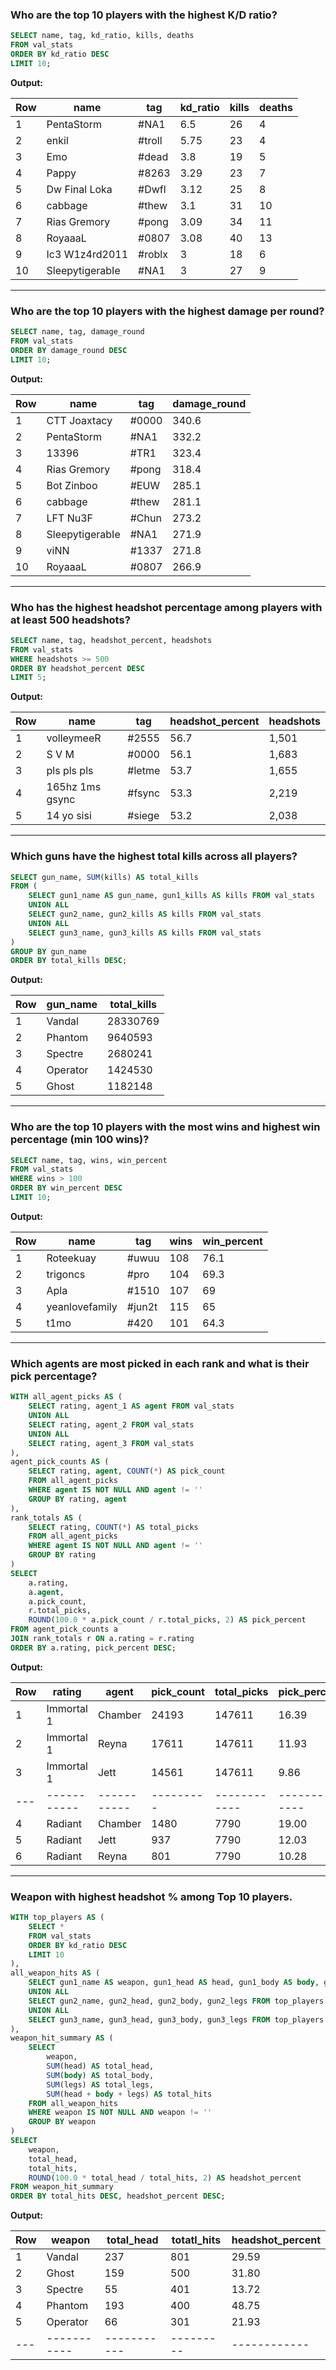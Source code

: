 ### Who are the top 10 players with the highest K/D ratio?

```sql
SELECT name, tag, kd_ratio, kills, deaths
FROM val_stats
ORDER BY kd_ratio DESC
LIMIT 10;
```

**Output:**

| Row | name           | tag     | kd_ratio | kills  | deaths |
|-----|----------------|---------|----------|--------|--------|
| 1   | PentaStorm     | #NA1    | 6.5      | 26     | 4      |
| 2   | enkil          | #troll  | 5.75     | 23     | 4      |
| 3   | Emo            | #dead   | 3.8      | 19     | 5      |
| 4   | Pappy          | #8263   | 3.29     | 23     | 7      |
| 5   | Dw Final Loka  | #Dwfl   | 3.12     | 25     | 8      |
| 6   | cabbage        | #thew   | 3.1      | 31     | 10     |
| 7   | Rias Gremory   | #pong   | 3.09     | 34     | 11     |
| 8   | RoyaaaL        | #0807   | 3.08     | 40     | 13     |
| 9   | Ic3 W1z4rd2011 | #roblx  | 3        | 18     | 6      |
| 10  | SleepytigerabIe| #NA1    | 3        | 27     | 9      |

---

### Who are the top 10 players with the highest damage per round?

```sql
SELECT name, tag, damage_round
FROM val_stats
ORDER BY damage_round DESC
LIMIT 10;
```

**Output:**

| Row | name            | tag     | damage_round |
|-----|-----------------|---------|---------------|
| 1   | CTT Joaxtacy    | #0000   | 340.6         |
| 2   | PentaStorm      | #NA1    | 332.2         |
| 3   | 13396           | #TR1    | 323.4         |
| 4   | Rias Gremory    | #pong   | 318.4         |
| 5   | Bot Zinboo      | #EUW    | 285.1         |
| 6   | cabbage         | #thew   | 281.1         |
| 7   | LFT Nu3F        | #Chun   | 273.2         |
| 8   | SleepytigerabIe | #NA1    | 271.9         |
| 9   | viNN            | #1337   | 271.8         |
| 10  | RoyaaaL         | #0807   | 266.9         |

---

### Who has the highest headshot percentage among players with at least 500 headshots?

```sql
SELECT name, tag, headshot_percent, headshots
FROM val_stats
WHERE headshots >= 500
ORDER BY headshot_percent DESC
LIMIT 5;
```

**Output:**

| Row | name           | tag     | headshot_percent | headshots |
|-----|----------------|---------|------------------|-----------|
| 1   | volleymeeR     | #2555   | 56.7             | 1,501     |
| 2   | S V M          | #0000   | 56.1             | 1,683     |
| 3   | pls pls pls    | #letme  | 53.7             | 1,655     |
| 4   | 165hz 1ms gsync| #fsync  | 53.3             | 2,219     |
| 5   | 14 yo sisi     | #siege  | 53.2             | 2,038     |

---

### Which guns have the highest total kills across all players?

```sql
SELECT gun_name, SUM(kills) AS total_kills
FROM (
    SELECT gun1_name AS gun_name, gun1_kills AS kills FROM val_stats
    UNION ALL
    SELECT gun2_name, gun2_kills AS kills FROM val_stats
    UNION ALL
    SELECT gun3_name, gun3_kills AS kills FROM val_stats
)
GROUP BY gun_name
ORDER BY total_kills DESC;
```

**Output:**

| Row | gun_name  | total_kills |
|-----|-----------|-------------|
| 1   | Vandal    | 28330769    |
| 2   | Phantom   | 9640593     |
| 3   | Spectre   | 2680241     |
| 4   | Operator  | 1424530     |
| 5   | Ghost     | 1182148     |

---

### Who are the top 10 players with the most wins and highest win percentage (min 100 wins)?

```sql
SELECT name, tag, wins, win_percent
FROM val_stats
WHERE wins > 100
ORDER BY win_percent DESC
LIMIT 10;
```

**Output:**

| Row | name          | tag    | wins | win_percent |
|-----|---------------|--------|------|-------------|
| 1   | Roteekuay     | #uwuu  | 108  | 76.1        |
| 2   | trigoncs      | #pro   | 104  | 69.3        |
| 3   | Apla          | #1510  | 107  | 69          |
| 4   | yeanlovefamily| #jun2t | 115  | 65          |
| 5   | t1mo          | #420   | 101  | 64.3        |

---

### Which agents are most picked in each rank and what is their pick percentage?

```sql
WITH all_agent_picks AS (
    SELECT rating, agent_1 AS agent FROM val_stats
    UNION ALL
    SELECT rating, agent_2 FROM val_stats
    UNION ALL
    SELECT rating, agent_3 FROM val_stats
),
agent_pick_counts AS (
    SELECT rating, agent, COUNT(*) AS pick_count
    FROM all_agent_picks
    WHERE agent IS NOT NULL AND agent != ''
    GROUP BY rating, agent
),
rank_totals AS (
    SELECT rating, COUNT(*) AS total_picks
    FROM all_agent_picks
    WHERE agent IS NOT NULL AND agent != ''
    GROUP BY rating
)
SELECT 
    a.rating,
    a.agent,
    a.pick_count,
    r.total_picks,
    ROUND(100.0 * a.pick_count / r.total_picks, 2) AS pick_percent
FROM agent_pick_counts a
JOIN rank_totals r ON a.rating = r.rating
ORDER BY a.rating, pick_percent DESC;
```

**Output:**

| Row | rating      | agent   | pick_count | total_picks | pick_percent |
|-----|-------------|---------|------------|-------------|--------------|
| 1   | Immortal 1  | Chamber | 24193      | 147611      | 16.39        |
| 2   | Immortal 1  | Reyna   | 17611      | 147611      | 11.93        |
| 3   | Immortal 1  | Jett    | 14561      | 147611      | 9.86         |
| --- | ----------- | ----------- | --------- | ------------ | ------------- | --------------- |
| 4   | Radiant    | Chamber  | 1480       | 7790        | 19.00         |
| 5   | Radiant    | Jett     | 937        | 7790        | 12.03         |
| 6   | Radiant    | Reyna    | 801        | 7790        | 10.28         |
---

### Weapon with highest headshot % among Top 10 players.

```sql
WITH top_players AS (
    SELECT *
    FROM val_stats
    ORDER BY kd_ratio DESC
    LIMIT 10
),
all_weapon_hits AS (
    SELECT gun1_name AS weapon, gun1_head AS head, gun1_body AS body, gun1_legs AS legs FROM top_players
    UNION ALL
    SELECT gun2_name, gun2_head, gun2_body, gun2_legs FROM top_players
    UNION ALL
    SELECT gun3_name, gun3_head, gun3_body, gun3_legs FROM top_players
),
weapon_hit_summary AS (
    SELECT 
        weapon,
        SUM(head) AS total_head,
        SUM(body) AS total_body,
        SUM(legs) AS total_legs,
        SUM(head + body + legs) AS total_hits
    FROM all_weapon_hits
    WHERE weapon IS NOT NULL AND weapon != ''
    GROUP BY weapon
)
SELECT 
    weapon,
    total_head,
    total_hits,
    ROUND(100.0 * total_head / total_hits, 2) AS headshot_percent
FROM weapon_hit_summary
ORDER BY total_hits DESC, headshot_percent DESC;
```

**Output:**

| Row | weapon      | total_head   | totatl_hits | headshot_percent |
|-----|-------------|--------------|-------------|------------------|
| 1   | Vandal      | 237          | 801         | 29.59            |
| 2   | Ghost       | 159          | 500         | 31.80            |
| 3   | Spectre     | 55           | 401         | 13.72            |
| 4   | Phantom     | 193          | 400         | 48.75            |
| 5   | Operator    | 66           | 301         | 21.93            |
| --- | ----------- | ----------- | --------- | ------------ | ------------- | --------------- |